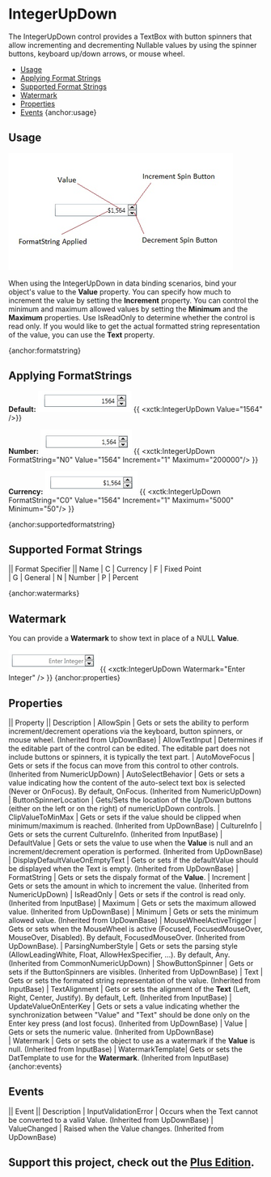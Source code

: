 # IntegerUpDown
The IntegerUpDown control provides a TextBox with button spinners that allow incrementing and decrementing Nullable<int> values by using the spinner buttons, keyboard up/down arrows, or mouse wheel.

* [Usage](#usage)
* [Applying Format Strings](#formatstring)
* [Supported Format Strings](#supportedformatstring)
* [Watermark](#watermarks)
* [Properties](#properties)
* [Events](#events)
{anchor:usage}
## Usage

![](IntegerUpDown_integerupdown.jpg)

When using the IntegerUpDown in data binding scenarios, bind your object's value to the **Value** property.  You can specify how much to increment the value by setting the **Increment** property.   You can control the minimum and maximum allowed values by setting the **Minimum** and the **Maximum** properties. Use IsReadOnly to determine whether the control is read only. If you would like to get the actual formatted string representation of the value, you can use the **Text** property.

{anchor:formatstring}
## Applying FormatStrings

**Default:**
![](IntegerUpDown_integerupdown_default.jpg)
{{
     <xctk:IntegerUpDown Value="1564" />}}

**Number:**
![](IntegerUpDown_integerupdown_number.jpg)
{{
     <xctk:IntegerUpDown FormatString="N0" Value="1564" Increment="1" Maximum="200000"/>
}}

**Currency:**
![](IntegerUpDown_integerupdown_currency.jpg)
{{
     <xctk:IntegerUpDown FormatString="C0" Value="1564" Increment="1" Maximum="5000" Minimum="50"/>
}}


{anchor:supportedformatstring}
## Supported Format Strings

|| Format Specifier || Name
| C | Currency
| F | Fixed Point  
| G | General
| N | Number
| P | Percent  

{anchor:watermarks}
## Watermark
You can provide a **Watermark** to show text in place of a NULL **Value**.

![](IntegerUpDown_integerupdown_watermark.jpg)
{{
     <xctk:IntegerUpDown Watermark="Enter Integer" />
}}
{anchor:properties}
## Properties
|| Property || Description
| AllowSpin | Gets or sets the ability to perform increment/decrement operations via the keyboard, button spinners, or mouse wheel. (Inherited from UpDownBase)
| AllowTextInput | Determines if the editable part of the control can be edited. The editable part does not include buttons or spinners, it is typically the text part.
| AutoMoveFocus | Gets or sets if the focus can move from this control to other controls. (Inherited from NumericUpDown)
| AutoSelectBehavior | Gets or sets a value indicating how the content of the auto-select text box is selected (Never or OnFocus). By default, OnFocus. (Inherited from NumericUpDown)
| ButtonSpinnerLocation | Gets/Sets the location of the Up/Down buttons (either on the left or on the right) of numericUpDown controls.
| ClipValueToMinMax | Gets or sets if the value should be clipped when minimum/maximum is reached. (Inherited from UpDownBase)
| CultureInfo | Gets or sets the current CultureInfo. (Inherited from InputBase)
| DefaultValue | Gets or sets the value to use when the **Value** is null and an increment/decrement operation is performed. (Inherited from UpDownBase)
| DisplayDefaultValueOnEmptyText | Gets or sets if the defaultValue should be displayed when the Text is empty. (Inherited from UpDownBase)
| FormatString | Gets or sets the dispaly format of the **Value**.
| Increment | Gets or sets the amount in which to increment the value. (Inherited from NumericUpDown)
| IsReadOnly | Gets or sets if the control is read only. (Inherited from InputBase)
| Maximum | Gets or sets the maximum allowed value. (Inherited from UpDownBase)
| Minimum | Gets or sets the minimum allowed value. (Inherited from UpDownBase)
| MouseWheelActiveTrigger | Gets or sets when the MouseWheel is active (Focused, FocusedMouseOver, MouseOver, Disabled). By default, FocusedMouseOver. (Inherited from UpDownBase).
| ParsingNumberStyle | Gets or sets the parsing style (AllowLeadingWhite, Float, AllowHexSpecifier, ...). By default, Any. (Inherited from CommonNumericUpDown)
| ShowButtonSpinner | Gets or sets if the ButtonSpinners are visibles. (Inherited from UpDownBase)
| Text | Gets or sets the formated string representation of the value. (Inherited from InputBase)
| TextAlignment | Gets or sets the alignment of the **Text** (Left, Right, Center, Justify). By default, Left. (Inherited from InputBase)
| UpdateValueOnEnterKey | Gets or sets a value indicating whether the synchronization between "Value" and "Text" should be done only on the Enter key press (and lost focus). (Inherited from UpDownBase)
| Value | Gets or sets the numeric value. (Inherited from UpDownBase)	
| Watermark | Gets or sets the object to use as a watermark if the **Value** is null. (Inherited from InputBase)
| WatermarkTemplate| Gets or sets the DatTemplate to use for the **Watermark**. (Inherited from InputBase)
{anchor:events}
## Events
|| Event || Description
| InputValidationError | Occurs when the Text cannot be converted to a valid Value. (Inherited from UpDownBase)
| ValueChanged | Raised when the Value changes. (Inherited from UpDownBase)

**Support this project, check out the [Plus Edition](http://wpftoolkit.com).**
---